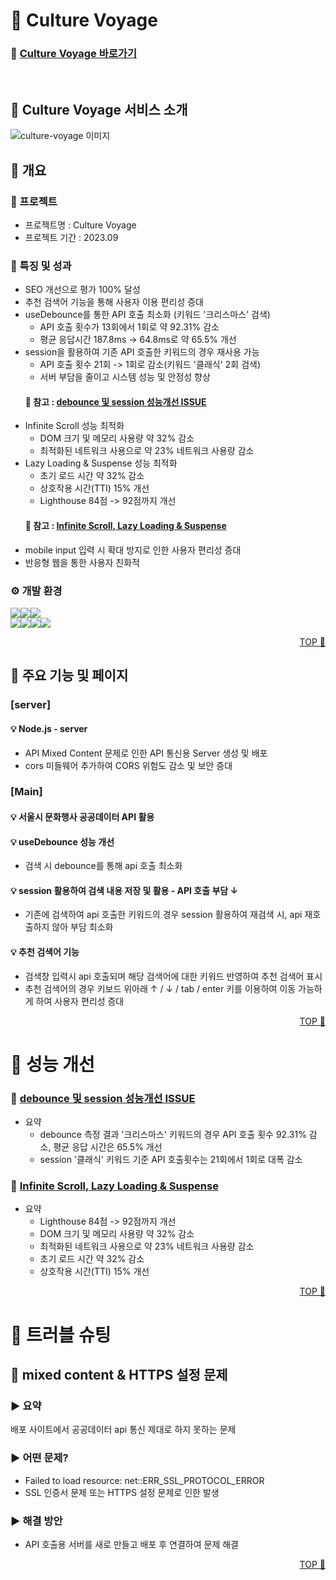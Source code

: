 # <span id="top">🎡 Culture Voyage</span>

### 🔗 [Culture Voyage 바로가기](https://culture-voyage.vercel.app/)

<br/>

## 📢 Culture Voyage 서비스 소개

<img src="https://private-user-images.githubusercontent.com/109202954/334670014-27f7f549-b1db-4f0f-8b41-43c5eebe5da2.jpg?jwt=eyJhbGciOiJIUzI1NiIsInR5cCI6IkpXVCJ9.eyJpc3MiOiJnaXRodWIuY29tIiwiYXVkIjoicmF3LmdpdGh1YnVzZXJjb250ZW50LmNvbSIsImtleSI6ImtleTUiLCJleHAiOjE3MTY5NjE2NzUsIm5iZiI6MTcxNjk2MTM3NSwicGF0aCI6Ii8xMDkyMDI5NTQvMzM0NjcwMDE0LTI3ZjdmNTQ5LWIxZGItNGYwZi04YjQxLTQzYzVlZWJlNWRhMi5qcGc_WC1BbXotQWxnb3JpdGhtPUFXUzQtSE1BQy1TSEEyNTYmWC1BbXotQ3JlZGVudGlhbD1BS0lBVkNPRFlMU0E1M1BRSzRaQSUyRjIwMjQwNTI5JTJGdXMtZWFzdC0xJTJGczMlMkZhd3M0X3JlcXVlc3QmWC1BbXotRGF0ZT0yMDI0MDUyOVQwNTQyNTVaJlgtQW16LUV4cGlyZXM9MzAwJlgtQW16LVNpZ25hdHVyZT00NzY0OTZkOGU4MGVmNjIzMDk5MTA4ZmQzNWNmYzhmMDNmM2ExNWMzNTg1N2Q4YTk5YjE0MGNiOGYzMmExOTVhJlgtQW16LVNpZ25lZEhlYWRlcnM9aG9zdCZhY3Rvcl9pZD0wJmtleV9pZD0wJnJlcG9faWQ9MCJ9.wFRpJFp4huuMbPGzUN7rbkcB1ghL-7ud6_xBgAqW75I" alt="culture-voyage 이미지" style="max-width:700px">

## 📖 개요

### 🎈 프로젝트

- 프로젝트명 : Culture Voyage
- 프로젝트 기간 : 2023.09

### 🐣 특징 및 성과
- SEO 개선으로 평가 100% 달성
- 추천 검색어 기능을 통해 사용자 이용 편리성 증대
- useDebounce를 통한 API 호출 최소화 (키워드 '크리스마스' 검색)
  - API 호출 횟수가 13회에서 1회로 약 92.31% 감소
  - 평균 응답시간 187.8ms -> 64.8ms로 약 65.5% 개선
- session을 활용하여 기존 API 호출한 키워드의 경우 재사용 가능
  - API 호출 횟수 21회 -> 1회로 감소(키워드 '클래식' 2회 검색)
  - 서버 부담을 줄이고 시스템 성능 및 안정성 향상 <br/>
  #### 🐤 참고 : [debounce 및 session 성능개선 ISSUE](https://github.com/haileyham/CultureVoyage/issues/1)
- Infinite Scroll 성능 최적화
  - DOM 크기 및 메모리 사용량 약 32% 감소
  - 최적화된 네트워크 사용으로 약 23% 네트워크 사용량 감소
- Lazy Loading & Suspense 성능 최적화
  - 초기 로드 시간 약 32% 감소
  - 상호작용 시간(TTI) 15% 개선
  - Lighthouse 84점 -> 92점까지 개선
  #### 🐤 참고 : [Infinite Scroll, Lazy Loading & Suspense](https://github.com/haileyham/CultureVoyage/issues/2)
- mobile input 입력 시 확대 방지로 인한 사용자 편리성 증대
- 반응형 웹을 통한 사용자 친화적

### ⚙ 개발 환경

  <img src="https://img.shields.io/badge/React-61DAFB?style=for-the-badge&logo=react&logoColor=white"/><img src="https://img.shields.io/badge/Node.js-5FA04E?style=for-the-badge&logo=nodedotjs&logoColor=white"><img src="https://img.shields.io/badge/Scss-CC6699?style=for-the-badge&logo=Sass&logoColor=white"> <br/><img src="https://img.shields.io/badge/github-181717?style=for-the-badge&logo=github&logoColor=white"><img src="https://img.shields.io/badge/git-F05032?style=for-the-badge&logo=git&logoColor=white"><img src="https://img.shields.io/badge/figma-f76c62?style=for-the-badge&logo=figma&logoColor=white"><img src="https://img.shields.io/badge/notion-000000?style=for-the-badge&logo=notion&logoColor=white">


<p align="right"><a href="#top">TOP 🔼</a></p>

## 📖 주요 기능 및 페이지

### [server]
#### 💡 Node.js - server
- API Mixed Content 문제로 인한 API 통신용 Server 생성 및 배포
- cors 미들웨어 추가하여 CORS 위험도 감소 및 보안 증대

### [Main]
#### 💡 서울시 문화행사 공공데이터 API 활용
#### 💡 useDebounce 성능 개선
- 검색 시 debounce를 통해 api 호출 최소화
#### 💡 session 활용하여 검색 내용 저장 및 활용 - API 호출 부담 ↓
- 기존에 검색하여 api 호출한 키워드의 경우 session 활용하여 재검색 시, api 재호출하지 않아 부담 최소화
#### 💡 추천 검색어 기능
- 검색창 입력시 api 호출되며 해당 검색어에 대한 키워드 반영하여 추천 검색어 표시
- 추천 검색어의 경우 키보드 위아래 ↑ / ↓ / tab / enter 키를 이용하여 이동 가능하게 하여 사용자 편리성 증대

<p align="right"><a href="#top">TOP 🔼</a></p>

# 🐤 성능 개선
### 🐤 [debounce 및 session 성능개선 ISSUE](https://github.com/haileyham/CultureVoyage/issues/1)
- 요약
  - debounce 측정 결과 '크리스마스' 키워드의 경우 API 호출 횟수 92.31% 감소, 평균 응답 시간은 65.5% 개선 <br/>
  - session '클래식' 키워드 기준 API 호출횟수는 21회에서 1회로 대폭 감소
### 🐤 [Infinite Scroll, Lazy Loading & Suspense](https://github.com/haileyham/CultureVoyage/issues/2)
- 요약
  - Lighthouse 84점 -> 92점까지 개선
  - DOM 크기 및 메모리 사용량 약 32% 감소
  - 최적화된 네트워크 사용으로 약 23% 네트워크 사용량 감소
  - 초기 로드 시간 약 32% 감소
  - 상호작용 시간(TTI) 15% 개선


<p align="right"><a href="#top">TOP 🔼</a></p>

# 🎃 트러블 슈팅
## 🎃 mixed content & HTTPS 설정 문제
### ▶ 요약
배포 사이트에서 공공데이터 api 통신 제대로 하지 못하는 문제
### ▶ 어떤 문제?
- Failed to load resource: net::ERR_SSL_PROTOCOL_ERROR
- SSL 인증서 문제 또는 HTTPS 설정 문제로 인한 발생
### ▶ 해결 방안
- API 호출용 서버를 새로 만들고 배포 후 연결하여 문제 해결

<p align="right"><a href="#top">TOP 🔼</a></p>
<br/>

<!-- # 🎪 기능 시현
<p align="right"><a href="#top">TOP 🔼</a></p> -->
